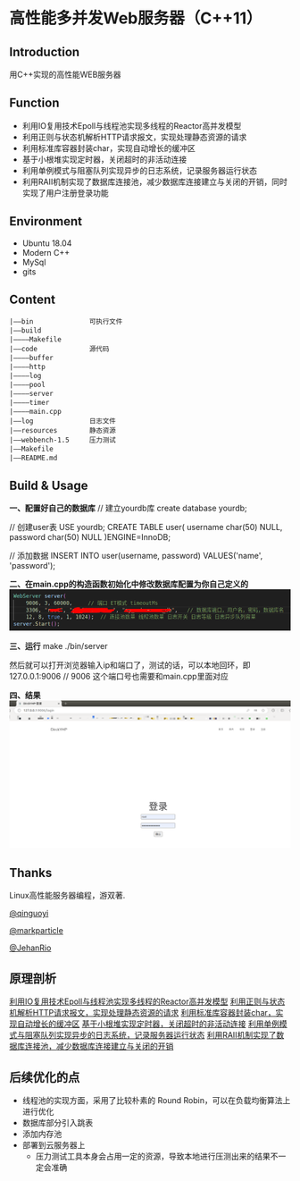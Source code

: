 # 高性能多并发Web服务器（C++11）
## Introduction
用C++实现的高性能WEB服务器
## Function
- 利用IO复用技术Epoll与线程池实现多线程的Reactor高并发模型
- 利用正则与状态机解析HTTP请求报文，实现处理静态资源的请求
- 利用标准库容器封装char，实现自动增长的缓冲区
- 基于小根堆实现定时器，关闭超时的非活动连接
- 利用单例模式与阻塞队列实现异步的日志系统，记录服务器运行状态
- 利用RAII机制实现了数据库连接池，减少数据库连接建立与关闭的开销，同时实现了用户注册登录功能

## Environment
- Ubuntu 18.04
- Modern C++
- MySql
- gits

## Content

```
|——bin              可执行文件
|——build            
|————Makefile
|——code             源代码
|————buffer
|————http
|————log
|————pool
|————server
|————timer
|————main.cpp
|——log              日志文件
|——resources        静态资源
|——webbench-1.5     压力测试
|——Makefile
|——README.md
```



## Build & Usage

**一、配置好自己的数据库**
// 建立yourdb库
create database yourdb;

// 创建user表
USE yourdb;
CREATE TABLE user(
    username char(50) NULL,
    password char(50) NULL
)ENGINE=InnoDB;

// 添加数据
INSERT INTO user(username, password) VALUES('name', 'password');


**二、在main.cpp的构造函数初始化中修改数据库配置为你自己定义的**
![](./img/readme_pic1.png)

**三、运行**
make
./bin/server

然后就可以打开浏览器输入ip和端口了，测试的话，可以本地回环，即127.0.0.1:9006  // 9006 这个端口号也需要和main.cpp里面对应

**四、结果**
![](./img/readme_pic2.png.png)

## Thanks

Linux高性能服务器编程，游双著. 

[@qinguoyi](https://github.com/qinguoyi/TinyWebServer)

[@markparticle](https://github.com/markparticle/WebServer)

[@JehanRio](https://github.com/JehanRio/TinyWebServer)

## 原理剖析
[利用IO复用技术Epoll与线程池实现多线程的Reactor高并发模型](./code/server/README.md)
[利用正则与状态机解析HTTP请求报文，实现处理静态资源的请求](./code/http/README.md)
[利用标准库容器封装char，实现自动增长的缓冲区](./code/buffer/README.md)
[基于小根堆实现定时器，关闭超时的非活动连接](./code/timer/README.md)
[利用单例模式与阻塞队列实现异步的日志系统，记录服务器运行状态](./code/log/README.md)
[利用RAII机制实现了数据库连接池，减少数据库连接建立与关闭的开销](./code/pool/README.md)

## 后续优化的点
- 线程池的实现⽅⾯，采⽤了⽐较朴素的 Round Robin，可以在负载均衡算法上进⾏优化
- 数据库部分引入跳表
- 添加内存池
- 部署到云服务器上
    - 压⼒测试⼯具本身会占⽤⼀定的资源，导致本地进⾏压测出来的结果不⼀定会准确


